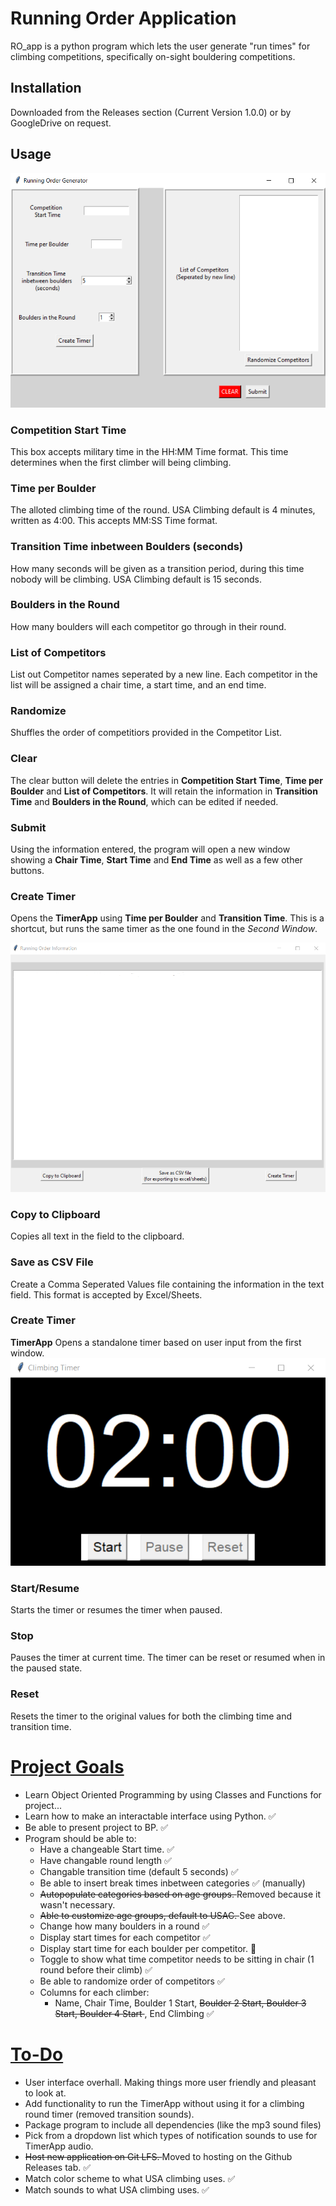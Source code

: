# Running Order Application
RO_app is a python program which lets the user generate "run times" for climbing competitions, specifically on-sight bouldering competitions.

## Installation
Downloaded from the Releases section (Current Version 1.0.0) or by GoogleDrive on request.

## Usage
![new_window](new_window.PNG)

### Competition Start Time
This box accepts military time in the HH:MM Time format. This time determines when the first climber will being climbing.

### Time per Boulder
The alloted climbing time of the round. USA Climbing default is 4 minutes, written as 4:00. This accepts MM:SS Time format.

### Transition Time inbetween Boulders (seconds)
How many seconds will be given as a transition period, during this time nobody will be climbing. USA Climbing default is 15 seconds.

### Boulders in the Round
How many boulders will each competitor go through in their round.

### List of Competitors
List out Competitor names seperated by a new line. Each competitor in the list will be assigned a chair time, a start time, and an end time.

### Randomize
Shuffles the order of competitiors provided in the Competitor List.

### Clear
The clear button will delete the entries in **Competition Start Time**, **Time per Boulder** and **List of Competitors**. It will retain the information in **Transition Time** and **Boulders in the Round**, which can be edited if needed.

### Submit
Using the information entered, the program will open a new window showing a **Chair Time**, **Start Time** and **End Time** as well as a few other buttons.

### Create Timer
Opens the **TimerApp** using **Time per Boulder** and **Transition Time**. This is a shortcut, but runs the same timer as the one found in the *Second Window*.


![second_window](new_secondwindow.PNG)

### Copy to Clipboard
Copies all text in the field to the clipboard.

### Save as CSV File
Create a Comma Seperated Values file containing the information in the text field. This format is accepted by Excel/Sheets.

### Create Timer
**TimerApp**
Opens a standalone timer based on user input from the first window.
![timer_window](new_timerwindow.png)

### Start/Resume
Starts the timer or resumes the timer when paused.

### Stop
Pauses the timer at current time. The timer can be reset or resumed when in the paused state.

### Reset
Resets the timer to the original values for both the climbing time and transition time.



# **<u>Project Goals</u>**
* Learn Object Oriented Programming by using Classes and Functions for project...
* Learn how to make an interactable interface using Python. &#x2705;
* Be able to present project to BP. &#x2705;
* Program should be able to:
    * Have a changeable Start time. &#x2705;
    * Have changable round length &#x2705;
    * Changable transition time (default 5 seconds) &#x2705;
    * Be able to insert break times inbetween categories &#x2705; (manually)
    * <s>Autopopulate categories based on age groups. </s> Removed because it wasn't necessary.
    * <s>Able to customize age groups, default to USAC. </s> See above.
    * Change how many boulders in a round &#x2705;
    * Display start times for each competitor &#x2705;
    * Display start time for each boulder per competitor. 🙈
    * Toggle to show what time competitor needs to be sitting in chair (1 round before their climb) &#x2705;
    * Be able to randomize order of competitors &#x2705;
    * Columns for each climber:
        * Name, Chair Time, Boulder 1 Start, <s>Boulder 2 Start, Boulder 3 Start, Boulder 4 Start </s>, End Climbing &#x2705;

# **<u>To-Do</u>**
* User interface overhall. Making things more user friendly and pleasant to look at.
* Add functionality to run the TimerApp without using it for a climbing round timer (removed transition sounds).
* Package program to include all dependencies (like the mp3 sound files)
* Pick from a dropdown list which types of notification sounds to use for TimerApp audio.
* <s>Host new application on Git LFS. </s> Moved to hosting on the Github Releases tab. &#x2705;
* Match color scheme to what USA climbing uses. &#x2705;
* Match sounds to what USA climbing uses. &#x2705;
